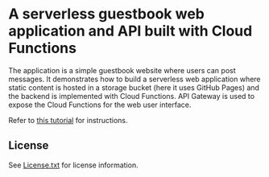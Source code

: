 # A serverless guestbook web application and API built with Cloud Functions

The application is a simple guestbook website where users can post messages. It demonstrates how to build a serverless web application where static content is hosted in a storage bucket (here it uses GitHub Pages) and the backend is implemented with Cloud Functions. API Gateway is used to expose the Cloud Functions for the web user interface.

Refer to [this tutorial](https://console.bluemix.net/docs/solution-tutorials/serverless-api-webapp.html) for instructions.

## License

See [License.txt](License.txt) for license information.
